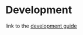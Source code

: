 # Development

link to the [development guide](https://github.com/truefoundry/elasti/blob/main/docs/development/development.md) 

